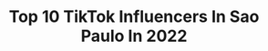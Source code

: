---
title: Top 10 TikTok Influencers In Sao Paulo In 2022
description: >-
  Find top TikTok influencers in Sao Paulo in 2022. Most popular hashtags: #fyp #dueto #fy #foryou.
platform: TikTok
hits: 192
text_top: Identify the top-rated TikTok influencers on inBeat.
text_bottom: Our platform aggregates 192 TikTok influencers like this in Sao Paulo, Brazil for you to collaborate.
profiles:
  - username: "maru_tuzaki"
    fullname: >-
      Maru Tuzaki 💋
    bio: >-
      🎬 | YouTube: +2M 🌽 📍 | São Paulo/ Paraguaçu Pta 💖 | Instagram @maru_tuzaki
    location: "Brazil"
    followers: 249700
    engagement: 2028
    commentsToLikes: 0.036594
    id: ck8os2wvsf2om0j785gtliln1
    verified: true
    hashtags: "#dublagem, #comedia, #fy, #blogdasirmas"
  - username: "isaacamacho"
    fullname: >-
      Isabella Camacho
    bio: >-
      Ela/dela Cosplayer Brasil - São Paulo
    location: "Brazil"
    followers: 155900
    engagement: 2343
    commentsToLikes: 0.029464
    id: ckc91vmj2s5030j231tiqweeh
    verified: false
    hashtags: "#cosplaybrasil, #kakegurui, #piticasoficial, #yumeko"
  - username: "madu.dornelas"
    fullname: >-
      Maria Eduarda🥰
    bio: >-
      Insta:Madu.dornelas •São Paulo•19 years• 🥰🤡♥️🤦🏻‍♀️🥱 👇🏻meus produtos👇🏻
    location: "Brazil"
    followers: 947800
    engagement: 2458
    commentsToLikes: 0.016693
    id: ck9er9xc10vwc0j785ito31po
    verified: false
    hashtags: "#fyp, #dueto, #foryoupage, #himym"
  - username: "pablotoneti"
    fullname: >-
      Pablo Toneti
    bio: >-
      NORDESTINO EM SÃO PAULO assessoria@pablotoneti.com INSTAGRAM: @pablotoneti
    location: "Brazil"
    followers: 2500000
    engagement: 2395
    commentsToLikes: 0.012669
    id: ck8owcd07x7nj0j788b05ywk6
    verified: true
    hashtags: "#guilhermeebenuto, #puleinapiscina, #georgiapeaches, #linhacongelante"
  - username: "morimura"
    fullname: >-
      MoriMura🍕
    bio: >-
      22 São Paulo 🐝
    location: "Brazil"
    followers: 2600000
    engagement: 2685
    commentsToLikes: 0.011267
    id: ck9nejdk5dmq10j78dke6fbuc
    verified: true
    hashtags: "#toddyrealoficial, #teamvaca, #foryou, #fy"
  - username: "dany.marq"
    fullname: >-
      dany.marq
    bio: >-
      Carioca morando em São Paulo 🇧🇷 Gentileza gera gentileza!
    location: "Brazil"
    followers: 10800
    engagement: 3812
    commentsToLikes: 1.037323
    id: ckavso82256rs0j23hfzemq0n
    verified: false
    hashtags: "#efeitosdotiktok, #danymarq, #louvoradeus, #trend"
  - username: "eukelvinicius"
    fullname: >-
      Kelvin Swift
    bio: >-
      1992 Canceriano Minas X São Paulo “Existe um mundo que só te quer ver sorrir.”
    location: "Brazil"
    followers: 12700
    engagement: 3377
    commentsToLikes: 0.131440
    id: ckdhlvh5n002c0j23ye2ieh4x
    verified: false
    hashtags: "#mybestvideo, #titktok4fun, #best, #popularontiktok"
  - username: "theuxs"
    fullname: >-
      Ma
    bio: >-
      🏳️‍🌈 São Paulo-SP 🇧🇷 Spam like = Bløck Sigam aqui pf❤👇🏻
    location: "Brazil"
    followers: 13200
    engagement: 2556
    commentsToLikes: 0.039950
    id: ckb9lxzxheozv0j23js9rhowt
    verified: false
    hashtags: "#foryou, #humorlgbt, #bi, #humor"
  - username: "_gabrielly_gomes_"
    fullname: >-
      Gabys
    bio: >-
      ♏️ 17y São Paulo🇧🇷
    location: "Brazil"
    followers: 4203
    engagement: 2329
    commentsToLikes: 0.124336
    id: ckbbqqp54ehqg0j23i1y7ilv7
    verified: false
    hashtags: "#fy, #foryou, #dancinha, #fyp"
  - username: "caroldietrichsofc"
    fullname: >-
      Carol Dietrichs
    bio: >-
      Humor/Horror São Paulo - SP e-mail: ca5510@hotmail.com Live: seg. a sex. 16h
    location: "Brazil"
    followers: 465700
    engagement: 1566
    commentsToLikes: 0.033200
    id: ckahwkkv7r6ct0i78ol8acu35
    verified: false
    hashtags: "#engra, #scary, #funny, #portugal"
---